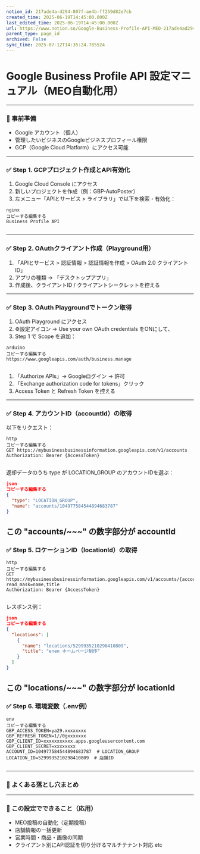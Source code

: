```yaml
---
notion_id: 217ade4a-d294-807f-ae4b-ff259d82e7cb
created_time: 2025-06-19T14:45:00.000Z
last_edited_time: 2025-06-19T14:45:00.000Z
url: https://www.notion.so/Google-Business-Profile-API-MEO-217ade4ad294807fae4bff259d82e7cb
parent_type: page_id
archived: False
sync_time: 2025-07-12T14:35:24.785524
---
```


# Google Business Profile API 設定マニュアル（MEO自動化用）

---
### 🔧 事前準備
- Google アカウント（個人）
- 管理したいビジネスのGoogleビジネスプロフィール権限
- GCP（Google Cloud Platform）にアクセス可能
---
### ✅ Step 1. GCPプロジェクト作成とAPI有効化
1. Google Cloud Console にアクセス
1. 新しいプロジェクトを作成（例：GBP-AutoPoster）
1. 左メニュー「APIとサービス > ライブラリ」で以下を検索・有効化：
```plain text
nginx
コピーする編集する
Business Profile API


```
---
### ✅ Step 2. OAuthクライアント作成（Playground用）
1. 「APIとサービス > 認証情報 > 認証情報を作成 > OAuth 2.0 クライアントID」
1. アプリの種類 → 「デスクトップアプリ」
1. 作成後、クライアントID / クライアントシークレットを控える
---
### ✅ Step 3. OAuth Playgroundでトークン取得
1. OAuth Playground にアクセス
1. ⚙️設定アイコン → Use your own OAuth credentials をONにして、
1. Step 1 で Scope を追加：
```plain text
arduino
コピーする編集する
https://www.googleapis.com/auth/business.manage


```
1. 「Authorize APIs」→ Googleログイン → 許可
1. 「Exchange authorization code for tokens」クリック
1. Access Token と Refresh Token を控える
---
### ✅ Step 4. アカウントID（accountId）の取得
以下をリクエスト：
```plain text
http
コピーする編集する
GET https://mybusinessbusinessinformation.googleapis.com/v1/accounts
Authorization: Bearer {AccessToken}


```
返却データのうち type が LOCATION_GROUP のアカウントIDを選ぶ：
```json
json
コピーする編集する
{
  "type": "LOCATION_GROUP",
  "name": "accounts/104977584544894683787"
}


```
この "accounts/~~~" の数字部分が accountId
---
### ✅ Step 5. ロケーションID（locationId）の取得
```plain text
http
コピーする編集する
GET https://mybusinessbusinessinformation.googleapis.com/v1/accounts/{accountId}/locations?read_mask=name,title
Authorization: Bearer {AccessToken}


```
レスポンス例：
```json
json
コピーする編集する
{
  "locations": [
    {
      "name": "locations/5299935210298410809",
      "title": "enen ホームページ制作"
    }
  ]
}


```
この "locations/~~~" の数字部分が locationId
---
### ✅ Step 6. 環境変数（.env例）
```plain text
env
コピーする編集する
GBP_ACCESS_TOKEN=ya29.xxxxxxxx
GBP_REFRESH_TOKEN=1//0gxxxxxxx
GBP_CLIENT_ID=xxxxxxxxxxx.apps.googleusercontent.com
GBP_CLIENT_SECRET=xxxxxxxx
ACCOUNT_ID=104977584544894683787  # LOCATION_GROUP
LOCATION_ID=5299935210298410809  # 店舗ID


```
---
### 📌 よくある落とし穴まとめ
---
### 🎯 この設定でできること（応用）
- MEO投稿の自動化（定期投稿）
- 店舗情報の一括更新
- 営業時間・商品・画像の同期
- クライアント別にAPI認証を切り分けるマルチテナント対応 etc
